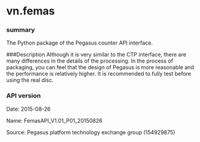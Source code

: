 # vn.femas

### summary
The Python package of the Pegasus counter API interface.

###Description
Although it is very similar to the CTP interface, there are many differences in the details of the processing. In the process of packaging, you can feel that the design of Pegasus is more reasonable and the performance is relatively higher. It is recommended to fully test before using the real disc.

### API version

Date: 2015-08-26

Name: FemasAPI_V1.01_P01_20150826

Source: Pegasus platform technology exchange group (154929875)
